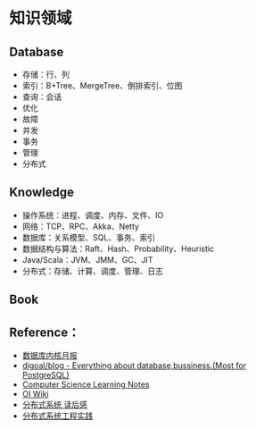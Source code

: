 # 知识领域

## Database

- 存储：行、列
- 索引：B+Tree、MergeTree、倒排索引、位图
- 查询：会话
- 优化
- 故障
- 并发
- 事务
- 管理
- 分布式

## Knowledge

* 操作系统：进程、调度、内存、文件、IO
* 网络：TCP、RPC、Akka、Netty
* 数据库：关系模型、SQL、事务、索引
* 数据结构与算法：Raft、Hash、Probability、Heuristic
* Java/Scala：JVM、JMM、GC、JIT
* 分布式：存储、计算、调度、管理、日志

## Book

## Reference：

- [数据库内核月报](http://mysql.taobao.org/monthly/)
- [digoal/blog - Everything about database,bussiness.(Most for PostgreSQL)](https://github.com/digoal/blog)
- [Computer Science Learning Notes](https://github.com/CyC2018/CS-Notes)
- [OI Wiki](https://oi-wiki.org/)
- [分布式系统 读后感](http://blog.sciencenet.cn/blog-468147-356755.html)
- [分布式系统工程实践](https://www.slideshare.net/knuthocean/distributed-system-engineeringpractice)